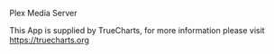 Plex Media Server

This App is supplied by TrueCharts, for more information please visit https://truecharts.org

